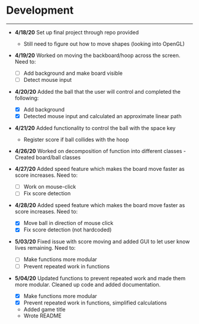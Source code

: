 # Development

---
- **4/18/20** Set up final project through repo provided
   - Still need to figure out how to move shapes (looking into OpenGL)

- **4/19/20** Worked on moving the backboard/hoop across the screen. Need to:
   - [ ] Add background and make board visible
   - [ ] Detect mouse input
   
- **4/20/20** Added the ball that the user will control and completed the following:
   - [x] Add background
   - [x] Detected mouse input and calculated an approximate linear path
   
- **4/21/20** Added functionality to control the ball with the space key
     - Register score if ball collides with the hoop
     
- **4/26/20** Worked on decomposition of function into different classes
     -Created board/ball classes

- **4/27/20** Added speed feature which makes the board move faster as score increases. Need to:  
    - [ ] Work on mouse-click
    - [ ] Fix score detection
    
- **4/28/20** Added speed feature which makes the board move faster as score increases. Need to:  
    - [x] Move ball in direction of mouse click
    - [x] Fix score detection (not hardcoded)

- **5/03/20** Fixed issue with score moving and added GUI to let user know lives remaining. Need to:
    - [ ] Make functions more modular
    - [ ] Prevent repeated work in functions 

- **5/04/20** Updated functions to prevent repeated work and made them more modular. Cleaned up code and added documentation.
     - [x] Make functions more modular
     - [x] Prevent repeated work in functions, simplified calculations
     - Added game title
     - Wrote README

    
